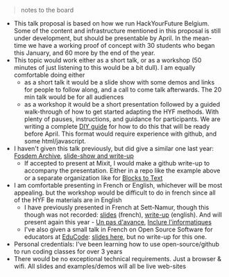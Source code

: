 > notes to the board

* This talk proposal is based on how we run HackYourFuture Belgium.  Some of the content and infrastructure mentioned in this proposal is still under development, but should be presentable by April.  In the mean-time we have a working proof of concept with 30 students who began this January, and 60 more by the end of the year.
* This topic would work either as a short talk, or as a workshop (50 minutes of just listening to this would be a bit dull).  I am equally comfortable doing either
  * as a short talk it would be a slide show with some demos and links for people to follow along, and a call to come talk afterwards.  The 20 min talk would be for all audiences
  * as a workshop it would be a short presentation followed by a guided walk-through of how to get started adapting the HYF methods. With plenty of pauses, instructions, and guidance for participants.  We are writing a complete [DIY guide](https://diy.hackyourfuture.be) for how to do this that will be ready before April.  This format would require experience with github, and some html/javascript.
* I haven't given this talk previously, but did give a similar one last year: [Fosdem Archive](https://archive.fosdem.org/2019/schedule/event/js_teaching_tool/),  [slide-show and write-up](https://github.com/janke-learning/fosdem-2019)
  * If accepted to present at Mixit, I would make a github write-up to accompany the presentation.  Either in a repo like the example above or a separate organization like for [Blocks to Text](https://github.com/blocks-to-text)
* I am comfortable presenting in French or English, whichever will be most appealing.  but the workshop would be difficult to do in french since all of the HYF Be materials are in English
  * I have previously presented in French at Sett-Namur, though this though was not recorded: [slides](https://blocks-to-text.github.io/sett-namur-19) (french), [write-up](https://github.com/blocks-to-text/top) (english).  And will present again this year - [Un pas d'avance](https://www.sett-namur.be/activity/apprentissage-de-la-programmation-toujours-avoir-un-pas-davance/), [Inclure l'informatiques](https://www.sett-namur.be/activity/inclure-linformatique-dans-toutes-les-disciplines-trucs-et-astuces/)
  * I've also given a small talk in French on Open Source Software for educators at [EduCode](https://www.educode.be/en/): [slides here](https://colevanderswands.github.io/educode-19), but no write-up for this one.
* Personal credentials: I've been learning how to use open-source/github to run coding classes for over 3 years
* There would be no exceptional technical requirements. Just a browser & wifi. All slides and examples/demos will all be live web-sites

